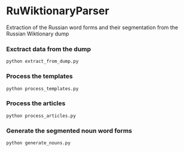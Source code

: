 # RuWiktionaryParser
Extraction of the Russian word forms and their segmentation from the Russian Wiktionary dump

### Exctract data from the dump
```
python extract_from_dump.py
```

### Process the templates
```
python process_templates.py
```

### Process the articles
```
python process_articles.py
```

### Generate the segmented noun word forms
```
python generate_nouns.py
```
